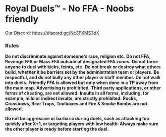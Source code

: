 
# **Royal Duels™ - No FFA - Noobs friendly**
Our Discord:
<a id="Hyperlink example - Mordhau Discord">https://discord.gg/Nc3FXMS3dK</a>



### **Rules**
**Do not discriminate against someone's race, religion etc.**
**Do not FFA, Revenge FFA or Mass FFA outside of designated FFA zones.**
**Do not force anyone to duel with kicks, feints, etc.**
**Do not break or destroy what others build, whether it be barriers set by the administration team or players.**
**Be respectful, and do not bully any other player or staff member.**
**Do not walk into duels.**
**Friendly FFA is allowed but only when done in a TP away from the main map.**
**Advertising is prohibited.**
**Third party applications, or other forms of cheating, are not allowed.**
**Insults in all forms, including, for example, mild or indirect insults, are strictly prohibited.**
**Rocks, Crossbows, Bear Traps, Toolboxes and Fire & Smoke Bombs are not allowed.**

**Do not be aggressive or barbaric during duels, such as attacking too quickly after X+1, or targeting players with low health. Always make sure the other player is ready before starting the duel.**
